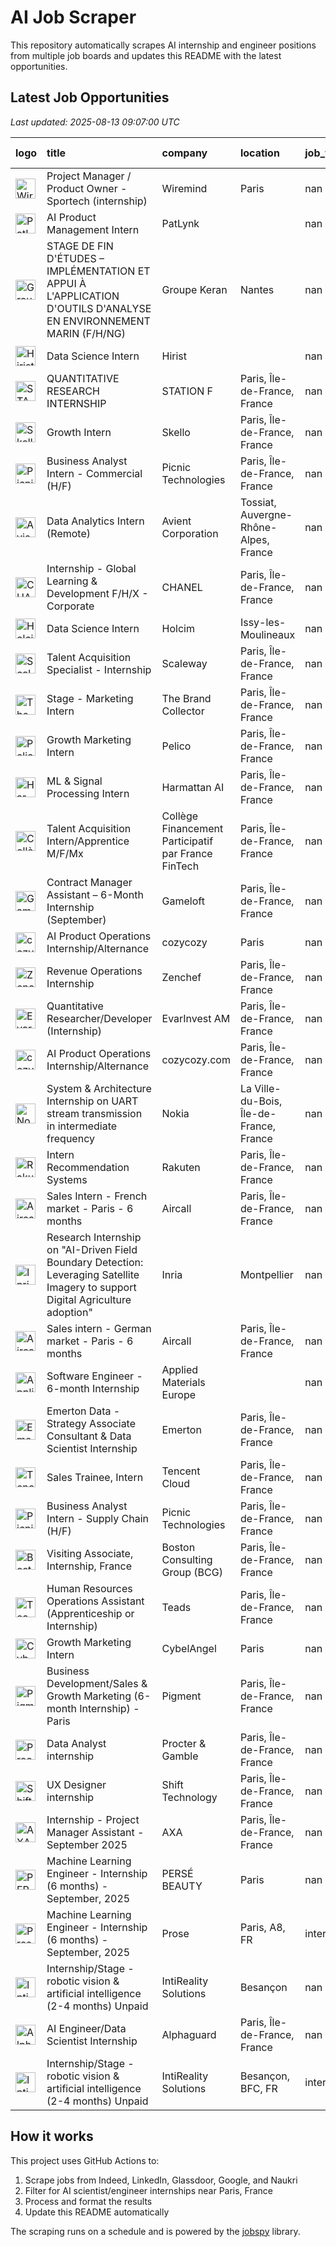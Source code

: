 # AI Job Scraper

This repository automatically scrapes AI internship and engineer positions from multiple job boards and updates this README with the latest opportunities.

## Latest Job Opportunities

*Last updated: 2025-08-13 09:07:00 UTC*

| logo                                                                                                                                                                           | title                                                                                                                             | company                                             | location                                | job_type   | apply                                                                                                               |   age (d) |
|:-------------------------------------------------------------------------------------------------------------------------------------------------------------------------------|:----------------------------------------------------------------------------------------------------------------------------------|:----------------------------------------------------|:----------------------------------------|:-----------|:--------------------------------------------------------------------------------------------------------------------|----------:|
| <img src="https://logo.clearbit.com/wiremind.com" width="32" height="32" alt="Wiremind logo">                                                                                  | Project Manager / Product Owner - Sportech (internship)                                                                           | Wiremind                                            | Paris                                   | nan        | [![Apply](https://img.shields.io/badge/Apply-brightgreen)](https://www.glassdoor.fr/job-listing/j?jl=1009842557447) |         0 |
| <img src="https://logo.clearbit.com/patlynk.com" width="32" height="32" alt="PatLynk logo">                                                                                    | AI Product Management Intern                                                                                                      | PatLynk                                             |                                         | nan        | [![Apply](https://img.shields.io/badge/Apply-brightgreen)](https://www.linkedin.com/jobs/view/4283516086)           |         0 |
| <img src="https://logo.clearbit.com/groupekeran.com" width="32" height="32" alt="Groupe Keran logo">                                                                           | STAGE DE FIN D'ÉTUDES – IMPLÉMENTATION ET APPUI À L'APPLICATION D'OUTILS D'ANALYSE EN ENVIRONNEMENT MARIN (F/H/NG)                | Groupe Keran                                        | Nantes                                  | nan        | [![Apply](https://img.shields.io/badge/Apply-brightgreen)](https://www.glassdoor.fr/job-listing/j?jl=1009841203453) |         1 |
| <img src="https://logo.clearbit.com/hirist.com" width="32" height="32" alt="Hirist logo">                                                                                      | Data Science Intern                                                                                                               | Hirist                                              |                                         | nan        | [![Apply](https://img.shields.io/badge/Apply-brightgreen)](https://www.linkedin.com/jobs/view/4281245390)           |         1 |
| <img src="https://logo.clearbit.com/stationf.com" width="32" height="32" alt="STATION F logo">                                                                                 | QUANTITATIVE RESEARCH INTERNSHIP                                                                                                  | STATION F                                           | Paris, Île-de-France, France            | nan        | [![Apply](https://img.shields.io/badge/Apply-brightgreen)](https://www.linkedin.com/jobs/view/4282085462)           |         3 |
| <img src="https://logo.clearbit.com/skello.com" width="32" height="32" alt="Skello logo">                                                                                      | Growth Intern                                                                                                                     | Skello                                              | Paris, Île-de-France, France            | nan        | [![Apply](https://img.shields.io/badge/Apply-brightgreen)](https://www.linkedin.com/jobs/view/4229005235)           |         3 |
| <img src="https://logo.clearbit.com/picnictechnologies.com" width="32" height="32" alt="Picnic Technologies logo">                                                             | Business Analyst Intern - Commercial (H/F)                                                                                        | Picnic Technologies                                 | Paris, Île-de-France, France            | nan        | [![Apply](https://img.shields.io/badge/Apply-brightgreen)](https://www.linkedin.com/jobs/view/4093055715)           |         5 |
| <img src="https://logo.clearbit.com/avient.com" width="32" height="32" alt="Avient Corporation logo">                                                                          | Data Analytics Intern (Remote)                                                                                                    | Avient Corporation                                  | Tossiat, Auvergne-Rhône-Alpes, France   | nan        | [![Apply](https://img.shields.io/badge/Apply-brightgreen)](https://www.linkedin.com/jobs/view/4027800272)           |         5 |
| <img src="https://logo.clearbit.com/chanel.com" width="32" height="32" alt="CHANEL logo">                                                                                      | Internship - Global Learning & Development F/H/X - Corporate                                                                      | CHANEL                                              | Paris, Île-de-France, France            | nan        | [![Apply](https://img.shields.io/badge/Apply-brightgreen)](https://www.linkedin.com/jobs/view/3904542442)           |         5 |
| <img src="https://logo.clearbit.com/holcim.com" width="32" height="32" alt="Holcim logo">                                                                                      | Data Science Intern                                                                                                               | Holcim                                              | Issy-les-Moulineaux                     | nan        | [![Apply](https://img.shields.io/badge/Apply-brightgreen)](https://www.glassdoor.fr/job-listing/j?jl=1009836403218) |         6 |
| <img src="https://logo.clearbit.com/scaleway.com" width="32" height="32" alt="Scaleway logo">                                                                                  | Talent Acquisition Specialist - Internship                                                                                        | Scaleway                                            | Paris, Île-de-France, France            | nan        | [![Apply](https://img.shields.io/badge/Apply-brightgreen)](https://www.linkedin.com/jobs/view/4265998422)           |         6 |
| <img src="https://logo.clearbit.com/thebrandcollector.com" width="32" height="32" alt="The Brand Collector logo">                                                              | Stage - Marketing Intern                                                                                                          | The Brand Collector                                 | Paris, Île-de-France, France            | nan        | [![Apply](https://img.shields.io/badge/Apply-brightgreen)](https://www.linkedin.com/jobs/view/4279809377)           |         6 |
| <img src="https://logo.clearbit.com/pelico.com" width="32" height="32" alt="Pelico logo">                                                                                      | Growth Marketing Intern                                                                                                           | Pelico                                              | Paris, Île-de-France, France            | nan        | [![Apply](https://img.shields.io/badge/Apply-brightgreen)](https://www.linkedin.com/jobs/view/4266740929)           |         7 |
| <img src="https://logo.clearbit.com/harmattanai.com" width="32" height="32" alt="Harmattan AI logo">                                                                           | ML & Signal Processing Intern                                                                                                     | Harmattan AI                                        | Paris, Île-de-France, France            | nan        | [![Apply](https://img.shields.io/badge/Apply-brightgreen)](https://www.linkedin.com/jobs/view/4194464797)           |         8 |
| <img src="https://logo.clearbit.com/collègefinancementparticipatifparfrancefintech.com" width="32" height="32" alt="Collège Financement Participatif par France FinTech logo"> | Talent Acquisition Intern/Apprentice M/F/Mx                                                                                       | Collège Financement Participatif par France FinTech | Paris, Île-de-France, France            | nan        | [![Apply](https://img.shields.io/badge/Apply-brightgreen)](https://www.linkedin.com/jobs/view/4280143082)           |         8 |
| <img src="https://logo.clearbit.com/gameloft.com" width="32" height="32" alt="Gameloft logo">                                                                                  | Contract Manager Assistant – 6-Month Internship (September)                                                                       | Gameloft                                            | Paris, Île-de-France, France            | nan        | [![Apply](https://img.shields.io/badge/Apply-brightgreen)](https://www.linkedin.com/jobs/view/4280419845)           |         8 |
| <img src="https://logo.clearbit.com/cozycozy.com" width="32" height="32" alt="cozycozy logo">                                                                                  | AI Product Operations Internship/Alternance                                                                                       | cozycozy                                            | Paris                                   | nan        | [![Apply](https://img.shields.io/badge/Apply-brightgreen)](https://www.glassdoor.fr/job-listing/j?jl=1009833805301) |         8 |
| <img src="https://logo.clearbit.com/zenchef.com" width="32" height="32" alt="Zenchef logo">                                                                                    | Revenue Operations Internship                                                                                                     | Zenchef                                             | Paris, Île-de-France, France            | nan        | [![Apply](https://img.shields.io/badge/Apply-brightgreen)](https://www.linkedin.com/jobs/view/4279583803)           |         9 |
| <img src="https://logo.clearbit.com/evarinvestam.com" width="32" height="32" alt="EvarInvest AM logo">                                                                         | Quantitative Researcher/Developer (Internship)                                                                                    | EvarInvest AM                                       | Paris, Île-de-France, France            | nan        | [![Apply](https://img.shields.io/badge/Apply-brightgreen)](https://www.linkedin.com/jobs/view/4279593584)           |         9 |
| <img src="https://logo.clearbit.com/cozycozycom.com" width="32" height="32" alt="cozycozy.com logo">                                                                           | AI Product Operations Internship/Alternance                                                                                       | cozycozy.com                                        | Paris, Île-de-France, France            | nan        | [![Apply](https://img.shields.io/badge/Apply-brightgreen)](https://www.linkedin.com/jobs/view/4279630281)           |         9 |
| <img src="https://logo.clearbit.com/nokia.com" width="32" height="32" alt="Nokia logo">                                                                                        | System & Architecture Internship on UART stream transmission in intermediate frequency                                            | Nokia                                               | La Ville-du-Bois, Île-de-France, France | nan        | [![Apply](https://img.shields.io/badge/Apply-brightgreen)](https://www.linkedin.com/jobs/view/4278789727)           |        12 |
| <img src="https://logo.clearbit.com/rakuten.com" width="32" height="32" alt="Rakuten logo">                                                                                    | Intern Recommendation Systems                                                                                                     | Rakuten                                             | Paris, Île-de-France, France            | nan        | [![Apply](https://img.shields.io/badge/Apply-brightgreen)](https://www.linkedin.com/jobs/view/4265131266)           |        12 |
| <img src="https://logo.clearbit.com/aircall.com" width="32" height="32" alt="Aircall logo">                                                                                    | Sales Intern - French market - Paris - 6 months                                                                                   | Aircall                                             | Paris, Île-de-France, France            | nan        | [![Apply](https://img.shields.io/badge/Apply-brightgreen)](https://www.linkedin.com/jobs/view/4253143586)           |        12 |
| <img src="https://logo.clearbit.com/inria.com" width="32" height="32" alt="Inria logo">                                                                                        | Research Internship on "AI-Driven Field Boundary Detection: Leveraging Satellite Imagery to support Digital Agriculture adoption" | Inria                                               | Montpellier                             | nan        | [![Apply](https://img.shields.io/badge/Apply-brightgreen)](https://www.glassdoor.fr/job-listing/j?jl=1009829167989) |        12 |
| <img src="https://logo.clearbit.com/aircall.com" width="32" height="32" alt="Aircall logo">                                                                                    | Sales intern - German market - Paris - 6 months                                                                                   | Aircall                                             | Paris, Île-de-France, France            | nan        | [![Apply](https://img.shields.io/badge/Apply-brightgreen)](https://www.linkedin.com/jobs/view/4253140951)           |        13 |
| <img src="https://logo.clearbit.com/appliedmaterialseurope.com" width="32" height="32" alt="Applied Materials Europe logo">                                                    | Software Engineer - 6-month Internship                                                                                            | Applied Materials Europe                            |                                         | nan        | [![Apply](https://img.shields.io/badge/Apply-brightgreen)](https://www.linkedin.com/jobs/view/4267817435)           |        13 |
| <img src="https://logo.clearbit.com/emerton.com" width="32" height="32" alt="Emerton logo">                                                                                    | Emerton Data - Strategy Associate Consultant & Data Scientist Internship                                                          | Emerton                                             | Paris, Île-de-France, France            | nan        | [![Apply](https://img.shields.io/badge/Apply-brightgreen)](https://www.linkedin.com/jobs/view/4273348162)           |        14 |
| <img src="https://logo.clearbit.com/tencentcloud.com" width="32" height="32" alt="Tencent Cloud logo">                                                                         | Sales Trainee, Intern                                                                                                             | Tencent Cloud                                       | Paris, Île-de-France, France            | nan        | [![Apply](https://img.shields.io/badge/Apply-brightgreen)](https://www.linkedin.com/jobs/view/4273289343)           |        16 |
| <img src="https://logo.clearbit.com/picnictechnologies.com" width="32" height="32" alt="Picnic Technologies logo">                                                             | Business Analyst Intern - Supply Chain (H/F)                                                                                      | Picnic Technologies                                 | Paris, Île-de-France, France            | nan        | [![Apply](https://img.shields.io/badge/Apply-brightgreen)](https://www.linkedin.com/jobs/view/4277200120)           |        16 |
| <img src="https://logo.clearbit.com/bostonconsultingbcg.com" width="32" height="32" alt="Boston Consulting Group (BCG) logo">                                                  | Visiting Associate, Internship, France                                                                                            | Boston Consulting Group (BCG)                       | Paris, Île-de-France, France            | nan        | [![Apply](https://img.shields.io/badge/Apply-brightgreen)](https://www.linkedin.com/jobs/view/4074897264)           |        17 |
| <img src="https://logo.clearbit.com/teads.com" width="32" height="32" alt="Teads logo">                                                                                        | Human Resources Operations Assistant (Apprenticeship or Internship)                                                               | Teads                                               | Paris, Île-de-France, France            | nan        | [![Apply](https://img.shields.io/badge/Apply-brightgreen)](https://www.linkedin.com/jobs/view/4266412951)           |        19 |
| <img src="https://logo.clearbit.com/cybelangel.com" width="32" height="32" alt="CybelAngel logo">                                                                              | Growth Marketing Intern                                                                                                           | CybelAngel                                          | Paris                                   | nan        | [![Apply](https://img.shields.io/badge/Apply-brightgreen)](https://www.glassdoor.fr/job-listing/j?jl=1009821149888) |        20 |
| <img src="https://logo.clearbit.com/pigment.com" width="32" height="32" alt="Pigment logo">                                                                                    | Business Development/Sales & Growth Marketing (6-month Internship) - Paris                                                        | Pigment                                             | Paris, Île-de-France, France            | nan        | [![Apply](https://img.shields.io/badge/Apply-brightgreen)](https://www.linkedin.com/jobs/view/4275184909)           |        21 |
| <img src="https://logo.clearbit.com/proctergamble.com" width="32" height="32" alt="Procter & Gamble logo">                                                                     | Data Analyst internship                                                                                                           | Procter & Gamble                                    | Paris, Île-de-France, France            | nan        | [![Apply](https://img.shields.io/badge/Apply-brightgreen)](https://www.linkedin.com/jobs/view/4271497654)           |        22 |
| <img src="https://logo.clearbit.com/shifttechnology.com" width="32" height="32" alt="Shift Technology logo">                                                                   | UX Designer internship                                                                                                            | Shift Technology                                    | Paris, Île-de-France, France            | nan        | [![Apply](https://img.shields.io/badge/Apply-brightgreen)](https://www.linkedin.com/jobs/view/4267819165)           |        23 |
| <img src="https://logo.clearbit.com/axa.com" width="32" height="32" alt="AXA logo">                                                                                            | Internship - Project Manager Assistant - September 2025                                                                           | AXA                                                 | Paris, Île-de-France, France            | nan        | [![Apply](https://img.shields.io/badge/Apply-brightgreen)](https://www.linkedin.com/jobs/view/4252577989)           |        23 |
| <img src="https://logo.clearbit.com/persébeauty.com" width="32" height="32" alt="PERSÉ BEAUTY logo">                                                                           | Machine Learning Engineer - Internship (6 months) - September, 2025                                                               | PERSÉ BEAUTY                                        | Paris                                   | nan        | [![Apply](https://img.shields.io/badge/Apply-brightgreen)](https://www.glassdoor.fr/job-listing/j?jl=1009815267132) |        26 |
| <img src="https://logo.clearbit.com/prose.com" width="32" height="32" alt="Prose logo">                                                                                        | Machine Learning Engineer - Internship (6 months) - September, 2025                                                               | Prose                                               | Paris, A8, FR                           | internship | [![Apply](https://img.shields.io/badge/Apply-brightgreen)](https://fr.indeed.com/viewjob?jk=736ef696748bef91)       |        27 |
| <img src="https://logo.clearbit.com/intirealitysolutions.com" width="32" height="32" alt="IntiReality Solutions logo">                                                         | Internship/Stage - robotic vision & artificial intelligence (2-4 months) Unpaid                                                   | IntiReality Solutions                               | Besançon                                | nan        | [![Apply](https://img.shields.io/badge/Apply-brightgreen)](https://www.glassdoor.fr/job-listing/j?jl=1009812771854) |        28 |
| <img src="https://logo.clearbit.com/alphaguard.com" width="32" height="32" alt="Alphaguard logo">                                                                              | AI Engineer/Data Scientist Internship                                                                                             | Alphaguard                                          | Paris, Île-de-France, France            | nan        | [![Apply](https://img.shields.io/badge/Apply-brightgreen)](https://www.linkedin.com/jobs/view/4267021525)           |        28 |
| <img src="https://logo.clearbit.com/intirealitysolutions.com" width="32" height="32" alt="IntiReality Solutions  logo">                                                        | Internship/Stage - robotic vision & artificial intelligence (2-4 months) Unpaid                                                   | IntiReality Solutions                               | Besançon, BFC, FR                       | internship | [![Apply](https://img.shields.io/badge/Apply-brightgreen)](https://fr.indeed.com/viewjob?jk=d68d0861b49985f6)       |        29 |

## How it works

This project uses GitHub Actions to:
1. Scrape jobs from Indeed, LinkedIn, Glassdoor, Google, and Naukri
2. Filter for AI scientist/engineer internships near Paris, France  
3. Process and format the results
4. Update this README automatically

The scraping runs on a schedule and is powered by the [jobspy](https://github.com/Bunsly/JobSpy) library.
